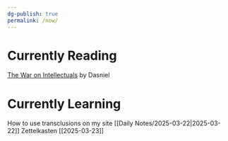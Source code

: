 ```yaml
---
dg-publish: true
permalink: /now/
---
```


 
# Currently Reading
[The War on Intellectuals](https://dasniel.com/f/the-war-on-intellectuals) by Dasniel

# Currently Learning
How to use transclusions on my site
[[Daily Notes/2025-03-22|2025-03-22]]
Zettelkasten
[[2025-03-23]]

